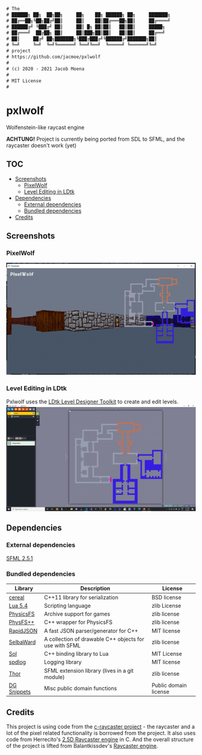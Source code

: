 
    # The
    # ██████╗ ██╗  ██╗██╗     ██╗    ██╗ ██████╗ ██╗     ███████╗
    # ██╔══██╗╚██╗██╔╝██║     ██║    ██║██╔═══██╗██║     ██╔════╝
    # ██████╔╝ ╚███╔╝ ██║     ██║ █╗ ██║██║   ██║██║     █████╗  
    # ██╔═══╝  ██╔██╗ ██║     ██║███╗██║██║   ██║██║     ██╔══╝  
    # ██║     ██╔╝ ██╗███████╗╚███╔███╔╝╚██████╔╝███████╗██║     
    # ╚═╝     ╚═╝  ╚═╝╚══════╝ ╚══╝╚══╝  ╚═════╝ ╚══════╝╚═╝     
    # project
    # https://github.com/jacmoe/pxlwolf
    #
    # (c) 2020 - 2021 Jacob Moena
    #
    # MIT License
    #

# pxlwolf
Wolfenstein-like raycast engine

**ACHTUNG!** Project is currently being ported from SDL to SFML, and the raycaster doesn't work (yet)

## TOC

- [Screenshots](#Screenshots)
  - [PixelWolf](#PixelWolf)
  - [Level Editing in LDtk](#Level-Editing-in-LDtk)
- [Dependencies](#Dependencies)
  - [External dependencies](#External-dependencies)
  - [Bundled dependencies](#Bundled-dependencies)
- [Credits](#Credits)


## Screenshots
### PixelWolf 
![PixelWolf][pxlwolf]
### Level Editing in LDtk
Pxlwolf uses the [LDtk Level Designer Toolkit][ldtk_link] to create and edit levels.
![LDTK][ldtk]


## Dependencies
### External dependencies
[SFML 2.5.1][sfml]
### Bundled dependencies
|Library|Description|License|
|-------|-----------|-------|
|[cereal][cereal]|C++11 library for serialization|BSD license|
|[Lua 5.4][lua]|Scripting language|zlib License|
|[PhysicsFS ][physfs]|Archive support for games|zlib license|
|[PhysFS++][physpp]|C++ wrapper for PhysicsFS|zlib license|
|[RapidJSON][rapidjson]|A fast JSON parser/generator for C++|MIT license|
|[SelbaWard][selba]|A collection of drawable C++ objects for use with SFML|zlib license|
|[Sol][sol]|C++ binding library to Lua|MIT License|
|[spdlog][spdlog]|Logging library|MIT license|
|[Thor][thor]|SFML extension library (lives in a git module)|zlib license|
|[DG Snippets][dg]|Misc public domain functions|Public domain license|


## Credits

This project is using code from the [c-raycaster project][cray] - the raycaster and a lot of the pixel related functionality is borrowed from the project. It also uses code from Herrecito's [2.5D Raycaster engine][herrecito] in C. And the overall structure of the project is lifted from Balantkissdev's [Raycaster engine][balantkiss].


[pxlwolf]: https://github.com/jacmoe/pxlwolf/raw/main/Screenshot.jpg "Screenshot of PixelWolf"
[ldtk]: https://github.com/jacmoe/pxlwolf/raw/main/LevelEditing.jpg "Level editing in LDTK"
[ldtk_link]: https://ldtk.io/ "LDtk Level Designer Toolkit"

[herrecito]: https://github.com/herrecito/engine "Herrecito's 2.5D Raycaster engine in C"
[balantkiss]: https://github.com/balintkissdev/raycaster-engine "Balantkissdev's Raycaster engine"
[cray]: https://github.com/ckinvents/c-raycaster "c-raycaster project by ckinvents"

[sfml]: https://www.sfml-dev.org/download/sfml/2.5.1/ "Simple and Fast Media Library - 2D graphics C++ library"
[cereal]: https://uscilab.github.io/cereal/ "C++11 library for serialization"
[lua]: https://www.lua.org/download.html "Scripting language"
[physfs]: https://www.icculus.org/physfs/ "Archive support for games"
[physpp]: https://github.com/kahowell/physfs-cpp "C++ wrapper for PhysicsFS"
[rapidjson]: https://rapidjson.org/ "A fast JSON parser/generator for C++"
[selba]: https://github.com/Hapaxia/SelbaWard "A collection of drawable C++ objects for use with SFML"
[sol]: https://github.com/ThePhD/sol "C++ binding library to Lua"
[spdlog]: https://github.com/gabime/spdlog "Logging library"
[thor]: https://github.com/Bromeon/Thor "SFML extension library"
[dg]: https://github.com/DanielGibson/Snippets/ "Misc public domain functions"
